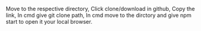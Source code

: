 Move to the respective directory, 
Click clone/download in github,
Copy the link,
In cmd give git clone path,
In cmd move to the dirctory and give npm start to open it your local browser.

